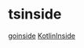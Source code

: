 # tsinside

[goinside](https://github.com/geeksbaek/goinside)
[KotlinInside](https://github.com/organization/KotlinInside)
